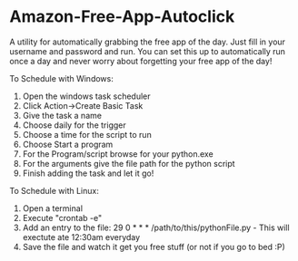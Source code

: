 Amazon-Free-App-Autoclick
=========================

A utility for automatically grabbing the free app of the day. Just fill in your username and password and run. You can set this up to automatically run once a day and never worry about forgetting your free app of the day!

To Schedule with Windows:

  1. Open the windows task scheduler
  2. Click Action->Create Basic Task
  3. Give the task a name
  4. Choose daily for the trigger
  5. Choose a time for the script to run
  6. Choose Start a program
  7. For the Program/script browse for your python.exe
  8. For the arguments give the file path for the python script
  9. Finish adding the task and let it go!

To Schedule with Linux:
  1. Open a terminal
  2. Execute "crontab -e"
  3. Add an entry to the file: 29 0 * * * /path/to/this/pythonFile.py - This will exectute ate 12:30am everyday
  4. Save the file and watch it get you free stuff (or not if you go to bed :P)
